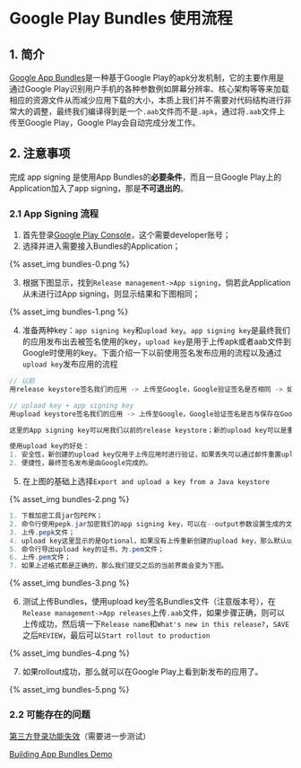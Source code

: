 # Google Play Bundles 使用流程

## 1. 简介

[Google App Bundles](https://developer.android.com/platform/technology/app-bundle)是一种基于Google Play的apk分发机制，它的主要作用是通过Google Play识别用户手机的各种参数例如屏幕分辨率、核心架构等等来加载相应的资源文件从而减少应用下载的大小，本质上我们并不需要对代码结构进行非常大的调整，最终我们编译得到是一个`.aab`文件而不是`.apk`，通过将`.aab`文件上传至Google Play，Google Play会自动完成分发工作。

## 2. 注意事项

完成 app signing 是使用App Bundles的**必要条件**，而且一旦Google Play上的Application加入了app signing，那是**不可退出的**。

### 2.1 App Signing 流程

1. 首先登录[Google Play Console](https://play.google.com/apps/publish/signup/)，这个需要developer账号；
2. 选择并进入需要接入Bundles的Application；

{% asset_img bundles-0.png %}
<!-- ![](bundles-0.png) -->

3. 根据下图显示，找到`Release management->App signing`，倘若此Application从未进行过App signing，则显示结果和下图相同；

{% asset_img bundles-1.png %}
<!-- ![](bundles-1.png) -->

4. 准备两种key：`app signing key`和`upload key`。`app signing key`是最终我们的应用发布出去被签名使用的key，`upload key`是用于上传apk或者aab文件到Google时使用的key。下面介绍一下以前使用签名发布应用的流程以及通过`upload key`发布应用的流程

```java
// 以前
用release keystore签名我们的应用 -> 上传至Google，Google验证签名是否相同 -> 如果签名相同则确认可以发布 -> 用户可以在Google Play上下载

// upload key + app signing key
用upload keystore签名我们的应用 -> 上传至Google，Google验证签名是否与保存在Google服务器的upload key相同 -> 如果签名相同则Google使用保存在Google服务器上的App signing key重新对应用签名，然后发布 -> 用户可以在Google Play上下载

这里的App signing key可以用我们以前的release keystore；新的upload key可以是重新创建的keystore（风险低），也可以与release keystore相同（风险高）。

使用upload key的好处：
1. 安全性，新创建的upload key仅用于上传应用时进行验证，如果丢失可以通过邮件重置upload key，不会对release key有威胁；
2. 便捷性，最终签名发布是由Google完成的。
```

5. 在上图的基础上选择`Export and upload a key from a Java keystore`

{% asset_img bundles-2.png %}
<!-- ![](bundles-2.png) -->

```java
1. 下载加密工具jar包PEPK；
2. 命令行使用pepk.jar加密我们的app signing key，可以在--output参数设置生成的文件类型为.pepk；
3. 上传.pepk文件；
4. upload key这里显示的是Optional，如果没有上传重新创建的upload key，那么默认upload key与app signing key相同，但是这样风险高；
5. 命令行导出upload key的证书，为.pem文件；
6. 上传.pem文件；
7. 如果上述格式都是正确的，那么我们提交之后的当前界面会变为下图。
```

{% asset_img bundles-3.png %}
<!-- ![](bundles-3.png) -->

6. 测试上传Bundles，使用upload key签名Bundles文件（注意版本号），在`Release management->App releases`上传`.aab`文件，如果步骤正确，则可以上传成功，然后填一下`Release name`和`What's new in this release?`，`SAVE`之后`REVIEW`，最后可以`Start rollout to production`

{% asset_img bundles-4.png %}
<!-- ![](bundles-4.png) -->

7. 如果rollout成功，那么就可以在Google Play上看到新发布的应用了。

{% asset_img bundles-5.png %}
<!-- ![](bundles-5.png) -->

### 2.2 可能存在的问题

[第三方登录功能失效](https://www.jianshu.com/p/86ffbf884f4a)（需要进一步测试）

[Building App Bundles Demo](https://codelabs.developers.google.com/codelabs/your-first-dynamic-app/index.html#0)

